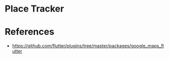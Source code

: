 # Place Tracker

# References
 - https://github.com/flutter/plugins/tree/master/packages/google_maps_flutter

